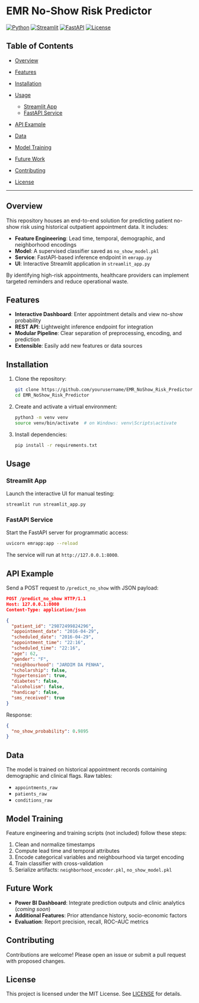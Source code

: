 # EMR No-Show Risk Predictor

[![Python](https://img.shields.io/badge/python-3.8%2B-blue)](https://www.python.org/)
[![Streamlit](https://img.shields.io/badge/streamlit-1.15-orange)](https://streamlit.io/)
[![FastAPI](https://img.shields.io/badge/fastapi-0.70-green)](https://fastapi.tiangolo.com/)
[![License](https://img.shields.io/badge/license-MIT-green)](LICENSE)

## Table of Contents

* [Overview](#overview)
* [Features](#features)
* [Installation](#installation)
* [Usage](#usage)

  * [Streamlit App](#streamlit-app)
  * [FastAPI Service](#fastapi-service)
* [API Example](#api-example)
* [Data](#data)
* [Model Training](#model-training)
* [Future Work](#future-work)
* [Contributing](#contributing)
* [License](#license)

---

## Overview

This repository houses an end-to-end solution for predicting patient no-show risk using historical outpatient appointment data. It includes:

* **Feature Engineering**: Lead time, temporal, demographic, and neighborhood encodings
* **Model**: A supervised classifier saved as `no_show_model.pkl`
* **Service**: FastAPI-based inference endpoint in `emrapp.py`
* **UI**: Interactive Streamlit application in `streamlit_app.py`

By identifying high-risk appointments, healthcare providers can implement targeted reminders and reduce operational waste.

## Features

* **Interactive Dashboard**: Enter appointment details and view no-show probability
* **REST API**: Lightweight inference endpoint for integration
* **Modular Pipeline**: Clear separation of preprocessing, encoding, and prediction
* **Extensible**: Easily add new features or data sources

## Installation

1. Clone the repository:

   ```bash
   git clone https://github.com/yourusername/EMR_NoShow_Risk_Predictor.git
   cd EMR_NoShow_Risk_Predictor
   ```
2. Create and activate a virtual environment:

   ```bash
   python3 -m venv venv
   source venv/bin/activate  # on Windows: venv\Scripts\activate
   ```
3. Install dependencies:

   ```bash
   pip install -r requirements.txt
   ```

## Usage

### Streamlit App

Launch the interactive UI for manual testing:

```bash
streamlit run streamlit_app.py
```

### FastAPI Service

Start the FastAPI server for programmatic access:

```bash
uvicorn emrapp:app --reload
```

The service will run at `http://127.0.0.1:8000`.

## API Example

Send a POST request to `/predict_no_show` with JSON payload:

```json
POST /predict_no_show HTTP/1.1
Host: 127.0.0.1:8000
Content-Type: application/json

{
  "patient_id": "29872499824296",
  "appointment_date": "2016-04-29",
  "scheduled_date": "2016-04-29",
  "appointment_time": "22:16",
  "scheduled_time": "22:16",
  "age": 62,
  "gender": "F",
  "neighbourhood": "JARDIM DA PENHA",
  "scholarship": false,
  "hypertension": true,
  "diabetes": false,
  "alcoholism": false,
  "handicap": false,
  "sms_received": true
}
```

Response:

```json
{
  "no_show_probability": 0.9895
}
```

## Data

The model is trained on historical appointment records containing demographic and clinical flags. Raw tables:

* `appointments_raw`
* `patients_raw`
* `conditions_raw`

## Model Training

Feature engineering and training scripts (not included) follow these steps:

1. Clean and normalize timestamps
2. Compute lead time and temporal attributes
3. Encode categorical variables and neighbourhood via target encoding
4. Train classifier with cross-validation
5. Serialize artifacts: `neighborhood_encoder.pkl`, `no_show_model.pkl`

## Future Work

* **Power BI Dashboard**: Integrate prediction outputs and clinic analytics (*coming soon*)
* **Additional Features**: Prior attendance history, socio-economic factors
* **Evaluation**: Report precision, recall, ROC–AUC metrics

## Contributing

Contributions are welcome! Please open an issue or submit a pull request with proposed changes.

## License

This project is licensed under the MIT License. See [LICENSE](LICENSE) for details.
